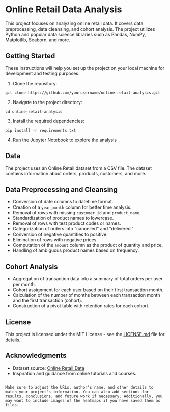 # Online Retail Data Analysis

This project focuses on analyzing online retail data. It covers data preprocessing, data cleansing, and cohort analysis. The project utilizes Python and popular data science libraries such as Pandas, NumPy, Matplotlib, Seaborn, and more.

## Getting Started

These instructions will help you set up the project on your local machine for development and testing purposes.

1. Clone the repository:

```
git clone https://github.com/yourusername/online-retail-analysis.git
```

2. Navigate to the project directory:

```
cd online-retail-analysis
```

3. Install the required dependencies:

```
pip install -r requirements.txt
```

4. Run the Jupyter Notebook to explore the analysis

## Data

The project uses an Online Retail dataset from a CSV file. The dataset contains information about orders, products, customers, and more.

## Data Preprocessing and Cleansing

- Conversion of date columns to datetime format.
- Creation of a `year_month` column for better time analysis.
- Removal of rows with missing `customer_id` and `product_name`.
- Standardization of product names to lowercase.
- Removal of rows with test product codes or names.
- Categorization of orders into "cancelled" and "delivered."
- Conversion of negative quantities to positive.
- Elimination of rows with negative prices.
- Computation of the `amount` column as the product of quantity and price.
- Handling of ambiguous product names based on frequency.

## Cohort Analysis

- Aggregation of transaction data into a summary of total orders per user per month.
- Cohort assignment for each user based on their first transaction month.
- Calculation of the number of months between each transaction month and the first transaction (cohort).
- Construction of a pivot table with retention rates for each cohort.

## License

This project is licensed under the MIT License - see the [LICENSE.md](LICENSE.md) file for details.

## Acknowledgments

- Dataset source: [Online Retail Data](https://examplelink.com)
- Inspiration and guidance from online tutorials and courses.
```

Make sure to adjust the URLs, author's name, and other details to match your project's information. You can also add sections for results, conclusions, and future work if necessary. Additionally, you may want to include images of the heatmaps if you have saved them as files.